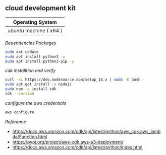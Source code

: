 ## cloud development kit

| Operating System       |
| ---------------------- |
| ubuntu machine ( x64 ) |

_Dependencies Packages_

```bash
sudo apt update
sudo apt install python3 -y
sudo apt install python3-pip -y
```

_cdk installtion and verify_

```bash
curl -sL https://deb.nodesource.com/setup_14.x | sudo -E bash -
sudo apt-get install -y nodejs
sudo npm -g install cdk
cdk --version
```

_configure the aws credentials_

```bash
aws configure
```

_Reference_

- https://docs.aws.amazon.com/cdk/api/latest/python/aws_cdk.aws_lambda/Function.html
- https://pypi.org/project/aws-cdk.aws-s3-deployment/
- https://docs.aws.amazon.com/cdk/api/latest/python/index.html
